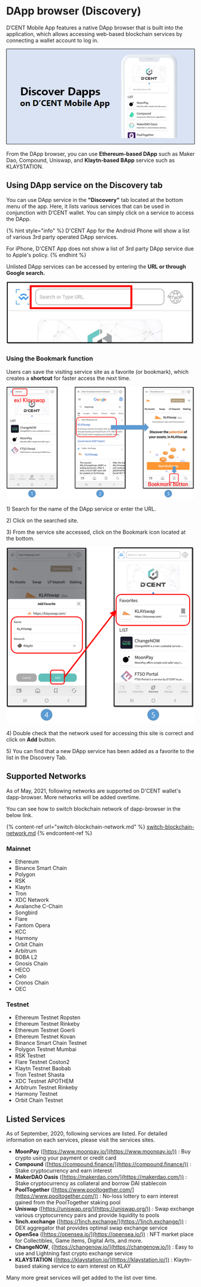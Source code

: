 # DApp browser (Discovery)

D’CENT Mobile App features a native DApp browser that is built into the application, which allows accessing web-based blockchain services by connecting a wallet account to log in.

![](../../.gitbook/assets/1.png)

From the DApp browser, you can use **Ethereum-based DApp** such as Maker Dao, Compound, Uniswap, and **Klaytn-based BApp** service such as KLAYSTATION.

## Using DApp service on the Discovery tab

You can use DApp service in the **"Discovery"** tab located at the bottom menu of the app. Here, it lists various services that can be used in conjunction with D’CENT wallet. You can simply click on a service to access the DApp.&#x20;

{% hint style="info" %}
D'CENT App for the Android Phone will show a list of various 3rd party operated DApp services.

For iPhone, D'CENT App does not show a list of 3rd party DApp service due to Apple's policy.
{% endhint %}

Unlisted DApp services can be accessed by entering the **URL or through Google search.**

![](<../../.gitbook/assets/image (242) (1).png>)

### Using the Bookmark function

Users can save the visiting service site as a favorite (or bookmark), which creates a **shortcut** for faster access the next time.

![](<../../.gitbook/assets/그림3 (2).png>)

1\) Search for the name of the DApp service or enter the URL.

2\) Click on the searched site.

3\) From the service site accessed, click on the Bookmark icon located at the bottom.

![](<../../.gitbook/assets/그림4 (1) (2).png>)

4\) Double check that the network used for accessing this site is correct and click on **Add** button.

5\) You can find that a new DApp service has been added as a favorite to the list in the Discovery Tab.

## **Supported Networks**

As of May, 2021, following networks are supported on D'CENT wallet's dapp-browser. More networks will be added overtime.

You can see how to switch blockchain network of dapp-browser in the below link.

{% content-ref url="switch-blockchain-network.md" %}
[switch-blockchain-network.md](switch-blockchain-network.md)
{% endcontent-ref %}

### Mainnet

* Ethereum
* Binance Smart Chain
* Polygon
* RSK
* Klaytn
* Tron
* XDC Network
* Avalanche C-Chain
* Songbird
* Flare
* Fantom Opera
* KCC
* Harmony
* Orbit Chain
* Arbitrum
* BOBA L2
* Gnosis Chain
* HECO
* Celo
* Cronos Chain
* OEC

### Testnet

* Ethereum Testnet Ropsten
* Ethereum Testnet Rinkeby
* Ethereum Testnet Goerli
* Ethereum Testnet Kovan
* Binance Smart Chain Testnet
* Polygon Testnet Mumbai
* RSK Testnet
* Flare Testnet Coston2
* Klaytn Testnet Baobab
* Tron Testnet Shasta
* XDC Testnet APOTHEM
* Arbitrum Testnet Rinkeby
* Harmony Testnet
* Orbit Chain Testnet

## Listed Services

As of September, 2020, following services are listed. For detailed information on each services, please visit the services sites.

* **MoonPay** ([https://www.moonpay.io/](https://www.moonpay.io/)) : Buy crypto using your payment or credit card
* **Compound** ([https://compound.finance/](https://compound.finance/)) : Stake cryptocurrency and earn interest
* **MakerDAO Oasis** ([https://makerdao.com/](https://makerdao.com/)) : Stake cryptocurrency as collateral and borrow DAI stablecoin
* **PoolTogether** ([https://www.pooltogether.com/](https://www.pooltogether.com/)) : No-loss lottery to earn interest gained from the PoolTogether staking pool
* **Uniswap** ([https://uniswap.org/](https://uniswap.org/)) : Swap exchange various cryptocurrency pairs and provide liquidity to pools
* **1inch.exchange** ([https://1inch.exchange/](https://1inch.exchange/)) : DEX aggregator that provides optimal swap exchange service
* **OpenSea** ([https://opensea.io/](https://opensea.io/)) : NFT market place for Collectibles, Game items, Digital Arts, and more.
* **ChangeNOW**, ([https://changenow.io/](https://changenow.io/)) : Easy to use and Lightning fast crypto exchange service
* **KLAYSTATION** ([https://klaystation.io/](https://klaystation.io/)) : Klaytn-based staking service to earn interest on KLAY

Many more great services will get added to the list over time.
